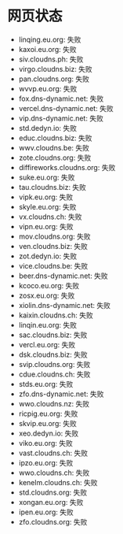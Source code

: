 # 网页状态
- linqing.eu.org: 失败
- kaxoi.eu.org: 失败
- siv.cloudns.ph: 失败
- virgo.cloudns.biz: 失败
- pan.cloudns.org: 失败
- wvvp.eu.org: 失败
- fox.dns-dynamic.net: 失败
- vercel.dns-dynamic.net: 失败
- vip.dns-dynamic.net: 失败
- std.dedyn.io: 失败
- educ.cloudns.biz: 失败
- wwv.cloudns.be: 失败
- zote.cloudns.org: 失败
- diffireworks.cloudns.org: 失败
- suke.eu.org: 失败
- tau.cloudns.biz: 失败
- vipk.eu.org: 失败
- skyle.eu.org: 失败
- vx.cloudns.ch: 失败
- vipn.eu.org: 失败
- mov.cloudns.org: 失败
- ven.cloudns.biz: 失败
- zot.dedyn.io: 失败
- vice.cloudns.be: 失败
- beer.dns-dynamic.net: 失败
- kcoco.eu.org: 失败
- zosx.eu.org: 失败
- xiolin.dns-dynamic.net: 失败
- kaixin.cloudns.ch: 失败
- linqin.eu.org: 失败
- sac.cloudns.biz: 失败
- vercl.eu.org: 失败
- dsk.cloudns.biz: 失败
- svip.cloudns.org: 失败
- cdue.cloudns.ch: 失败
- stds.eu.org: 失败
- zfo.dns-dynamic.net: 失败
- wwo.cloudns.nz: 失败
- ricpig.eu.org: 失败
- skvip.eu.org: 失败
- xeo.dedyn.io: 失败
- viko.eu.org: 失败
- vast.cloudns.ch: 失败
- ipzo.eu.org: 失败
- wwo.cloudns.ch: 失败
- kenelm.cloudns.ch: 失败
- std.cloudns.org: 失败
- xongan.eu.org: 失败
- ipen.eu.org: 失败
- zfo.cloudns.org: 失败
